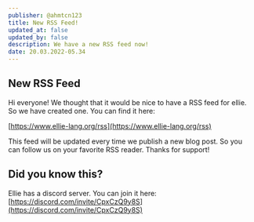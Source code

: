 ```yaml
---
publisher: @ahmtcn123
title: New RSS Feed!
updated_at: false
updated_by: false
description: We have a new RSS feed now!
date: 20.03.2022-05.34
---
```

## New RSS Feed

Hi everyone! We thought that it would be nice to have a RSS feed for ellie. So we have created one. You can find it here:

[https://www.ellie-lang.org/rss](https://www.ellie-lang.org/rss)

This feed will be updated every time we publish a new blog post. So you can follow us on your favorite RSS reader. Thanks for support!

## Did you know this?
Ellie has a discord server. You can join it here: [https://discord.com/invite/CpxCzQ9y8S](https://discord.com/invite/CpxCzQ9y8S)